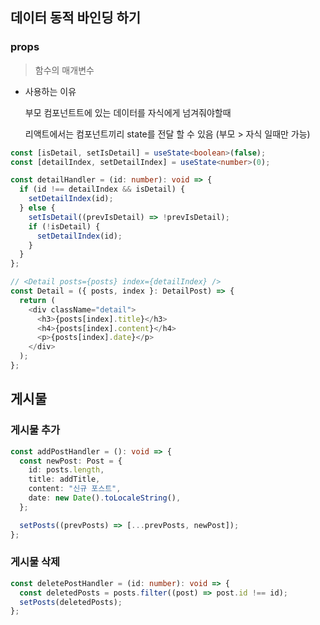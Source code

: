 ## 데이터 동적 바인딩 하기

### props

> 함수의 매개변수

- 사용하는 이유

  부모 컴포넌트트에 있는 데이터를 자식에게 넘겨줘야할때

  리액트에서는 컴포넌트끼리 state를 전달 할 수 있음 (부모 > 자식 일때만 가능)

```ts
const [isDetail, setIsDetail] = useState<boolean>(false);
const [detailIndex, setDetailIndex] = useState<number>(0);

const detailHandler = (id: number): void => {
  if (id !== detailIndex && isDetail) {
    setDetailIndex(id);
  } else {
    setIsDetail((prevIsDetail) => !prevIsDetail);
    if (!isDetail) {
      setDetailIndex(id);
    }
  }
};

// <Detail posts={posts} index={detailIndex} />
const Detail = ({ posts, index }: DetailPost) => {
  return (
    <div className="detail">
      <h3>{posts[index].title}</h3>
      <h4>{posts[index].content}</h4>
      <p>{posts[index].date}</p>
    </div>
  );
};
```

## 게시물

### 게시물 추가

```ts
const addPostHandler = (): void => {
  const newPost: Post = {
    id: posts.length,
    title: addTitle,
    content: "신규 포스트",
    date: new Date().toLocaleString(),
  };

  setPosts((prevPosts) => [...prevPosts, newPost]);
};
```

### 게시물 삭제

```ts
const deletePostHandler = (id: number): void => {
  const deletedPosts = posts.filter((post) => post.id !== id);
  setPosts(deletedPosts);
};
```
